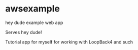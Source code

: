 # awsexample
hey dude example web app

Serves hey dude!

Tutorial app for myself for working with LoopBack4 and such
